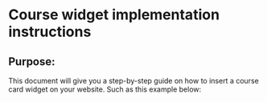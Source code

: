 # Course widget implementation instructions

## Purpose:
This document will give you a step-by-step guide on how to insert a course card widget on your website. Such as this example below:
